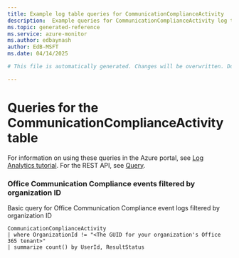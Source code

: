 ```yaml
---
title: Example log table queries for CommunicationComplianceActivity
description:  Example queries for CommunicationComplianceActivity log table
ms.topic: generated-reference
ms.service: azure-monitor
ms.author: edbaynash
author: EdB-MSFT
ms.date: 04/14/2025

# This file is automatically generated. Changes will be overwritten. Do not change this file directly. 

---
```


# Queries for the CommunicationComplianceActivity table

For information on using these queries in the Azure portal, see [Log Analytics tutorial](/azure/azure-monitor/logs/log-analytics-tutorial). For the REST API, see [Query](/rest/api/loganalytics/query).


### Office Communication Compliance events filtered by organization ID  


Basic query for Office Communication Compliance event logs filtered by organization ID  

```query
CommunicationComplianceActivity
| where OrganizationId != "<The GUID for your organization's Office 365 tenant>"
| summarize count() by UserId, ResultStatus
```

